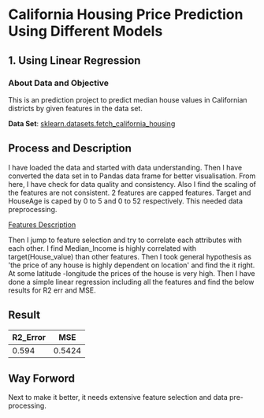 # California Housing Price Prediction Using Different Models
## 1. Using Linear Regression
### About Data and Objective
This is an prediction project to predict median house values in Californian districts by given features in the data set.


**Data Set**:
[sklearn.datasets.fetch_california_housing](https://scikit-learn.org/stable/modules/generated/sklearn.datasets.fetch_california_housing.html)


## Process and Description
I have loaded the data and started with data understanding. 
Then I have converted the data set in to Pandas data frame for better visualisation. 
From here, I have check for data quality and  consistency.
Also I find the scaling of the features are not consistent. 2 features are capped features.  Target and HouseAge is caped by 0 to 5 and 0 to 52 respectively. This needed data preprocessing.

[Features Description](https://github.com/skp163/California_Housing_Price_Prediction/blob/main/Images/Feature%20Description.png)

Then I jump to feature selection and try to correlate each attributes with each other. I find Median_Income is highly correlated with target(House_value) than other features.
Then I took general hypothesis as 'the price of any house is highly dependent on location' and find the it right. At some latitude -longitude the prices of the house is very high. 
Then I have done a simple linear regression including all the features and find the below results for R2 err and MSE. 

Result
-----

|R2_Error|  MSE  |
|--------|-------|
| 0.594  | 0.5424|

## Way Forword
Next to make it better, it needs extensive feature selection and data pre-processing.


